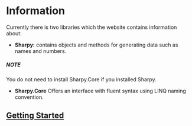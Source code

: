 # Information #

Currently there is two libraries which the website contains information about:
* **Sharpy:** contains objects and methods for generating data such as names and numbers.
 <div class="NOTE">
   <h5>NOTE</h5>
   <p>You do not need to install Sharpy.Core if you installed Sharpy.</p>
 </div>

* **Sharpy.Core** Offers an interface with fluent syntax using LINQ naming convention.

## [Getting Started](./articles/getting.started.md) ##
